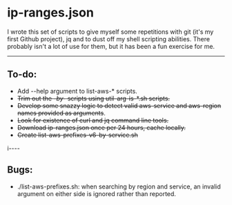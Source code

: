 # ip-ranges.json

I wrote this set of scripts to give myself some repetitions with git (it's my first Github project), jq and to dust off my shell scripting abilities. There probably isn't a lot of use for them, but it has been a fun exercise for me.

----
## To-do:
* Add --help argument to list-aws-* scripts.
* ~~Trim out the *-by-* scripts using util-arg-is-*.sh scripts.~~
* ~~Develop some snazzy logic to detect valid aws-service and aws-region names provided as arguments~~.
* ~~Look for existence of curl and jq command line tools.~~
* ~~Download ip-ranges.json once per 24 hours, cache locally.~~
* ~~Create list-aws-prefixes-v6-by-service.sh~~

i----
## Bugs:
* ./list-aws-prefixes.sh: when searching by region and service, an invalid argument on either side is ignored rather than reported.

